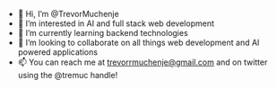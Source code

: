 - 👋 Hi, I’m @TrevorMuchenje
- 👀 I’m interested in AI and full stack web development
- 🌱 I’m currently learning backend technologies 
- 💞️ I’m looking to collaborate on all things web development and AI powered applications
- 📫 You can reach me at trevorrmuchenje@gmail.com and on twitter using the @tremuc handle!

<!---
TrevorMuchenje/TrevorMuchenje is a ✨ special ✨ repository because its `README.md` (this file) appears on your GitHub profile.
You can click the Preview link to take a look at your changes.
--->
